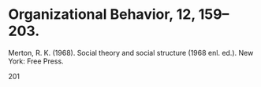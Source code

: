 # Organizational Behavior, 12, 159–203.

Merton, R. K. (1968). Social theory and social structure (1968 enl. ed.). New York: Free Press.

201